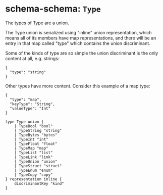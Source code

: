 # schema-schema: `Type`

The types of Type are a union.

The Type union is serialized using "inline" union representation,
which means all of its members have map representations, and there will be
an entry in that map called "type" which contains the union discriminant.

Some of the kinds of type are so simple the union discriminant is the only
content at all, e.g. strings:

```
{
  "type": "string"
}
```

Other types have more content.  Consider this example of a map type:

```
{
  "type": "map",
  "keyType": "String",
  "valueType": "Int"
}
```


```ipldsch
type Type union {
	| TypeBool "bool"
	| TypeString "string"
	| TypeBytes "bytes"
	| TypeInt "int"
	| TypeFloat "float"
	| TypeMap "map"
	| TypeList "list"
	| TypeLink "link"
	| TypeUnion "union"
	| TypeStruct "struct"
	| TypeEnum "enum"
	| TypeCopy "copy"
} representation inline {
	discriminantKey "kind"
}
```
